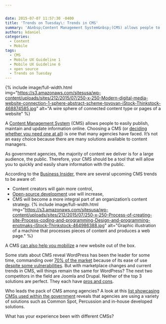 ```yaml
---


date: 2015-07-07 11:57:30 -0400
title: 'Trends on Tuesday\: Trends in CMS'
summary: 'A&nbsp;Content Management System&nbsp;(CMS) allows people to easily publish, maintain and update information online. Choosing a CMS (or deciding whether you need one at all) is one that many agencies have faced. It&rsquo;s not an easy choice because there are many solutions available to content managers. As government agencies, the majority of content we deliver is'
authors: kdaniel
categories:
  - Content
  - Mobile
tags:
  - CMS
  - Mobile UX Guideline 1
  - Mobile UX Guideline 6
  - open source
  - Trends on Tuesday
---
```



{% include image/full-width.html img="https://s3.amazonaws.com/sitesusa/wp-content/uploads/sites/212/2015/07/250-x-250-Modern-digital-media-website-connection-1-sphere-abstract-scheme-tovovan-iStock-Thinkstock-468874585.jpg" alt="A wire sphere of connected content type or pages of a website" %} 

A [Content Management System](https://www.WHATEVER/event/the-results-are-in-2015-comprehensive-web-cms-customer-survey/) (CMS) allows people to easily publish, maintain and update information online. Choosing a CMS (or [deciding whether you need one at all](https://www.WHATEVER/2013/12/12/9-reasons-your-agency-should-have-a-cms/)) is one that many agencies have faced. It’s not an easy choice because there are many solutions available to content managers.

As government agencies, the majority of content we deliver is for a large audience, the public. Therefore, your CMS should be a tool that will allow you to quickly and easily share information with the public.

According to the [Business Insider](http://www.businessinsider.com/sc/2015-content-management-trends-2014-12), there are several upcoming CMS trends to be aware of:

  * Content creators will gain more control,
  * [Open-source development](http://opensource.com/business/15/5/open-source-clear-choice-cms-development) use will increase,
  * CMS will become a more integral part of an organization’s content strategy. 
{% include image/full-width.html img="https://s3.amazonaws.com/sitesusa/wp-content/uploads/sites/212/2015/07/250-x-250-Process-of-creating-site-Process-coding-and-programming-Design-and-programming-enotmaks-iStock-Thinkstock-464986388.jpg" alt="Graphic illustration of a machine that processes pieces of content and produces a web page." %} 

A CMS [can also help you mobilize](https://www.WHATEVER/2014/09/03/mobile-web-templates-how-to-use-open-source-cms-to-implement-responsive-web-design-webinar-recap/) a new website out of the box.

Some stats about CMS reveal WordPress has been the leader for some time, commanding over [70% of the market](http://www.fiercecontentmanagement.com/story/report-wordpress-leads-pack-most-used-cms/2015-05-13) because of its ease of use [despite some vulnerabilities](http://www.engadget.com/2015/05/07/wordpress-xss-bug/). But with marketplace changes and current trends in CMS, will things remain the same for WordPress? The next two competitors in the field are Joomla and Drupal. Neither of the top 3 solutions are perfect. They each have [pros and cons](http://websitesetup.org/cms-comparison-wordpress-vs-joomla-drupal/).

Who leads the pack of CMS among agencies? A look at this [list showcasing CMSs used within the government](https://www.WHATEVER/resources/content-management-systems-used-by-government-agencies/) reveals that agencies are using a variety of solutions such as Common Spot, Percussion and in-house developed solutions.

What has your experience been with different CMSs?
